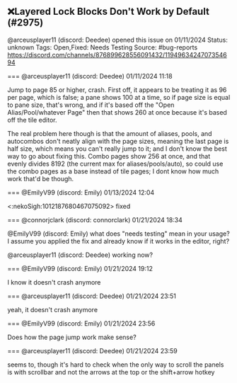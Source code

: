 ## ❌Layered Lock Blocks Don't Work by Default (#2975)
@arceusplayer11 (discord: Deedee) opened this issue on 01/11/2024
Status: unknown
Tags: Open,Fixed: Needs Testing
Source: #bug-reports https://discord.com/channels/876899628556091432/1194963424707354694


=== @arceusplayer11 (discord: Deedee) 01/11/2024 11:18

Jump to page 85 or higher, crash. First off, it appears to be treating it as 96 per page, which is false; a pane shows 100 at a time, so if page size is equal to pane size, that's wrong, and if it's based off the "Open Alias/Pool/whatever Page" then that shows 260 at once because it's based off the tile editor.  

The real problem here though is that the amount of aliases, pools, and autocombos don't neatly align with the page sizes, meaning the last page is half size, which means you can't really jump to it; and I don't know the best way to go about fixing this. Combo pages show 256 at once, and that evenly divides 8192 (the current max for aliases/pools/auto), so could use the combo pages as a base instead of tile pages; I dont know how much work that'd be though.

=== @EmilyV99 (discord: Emily) 01/13/2024 12:04

<:nekoSigh:1012187680467075092> fixed

=== @connorjclark (discord: connorclark) 01/21/2024 18:34

@EmilyV99 (discord: Emily) what does "needs testing" mean in your usage? I assume you applied the fix and already know if it works in the editor, right?

@arceusplayer11 (discord: Deedee) working now?

=== @EmilyV99 (discord: Emily) 01/21/2024 19:12

I know it doesn't crash anymore

=== @arceusplayer11 (discord: Deedee) 01/21/2024 23:51

yeah, it doesn't crash anymore

=== @EmilyV99 (discord: Emily) 01/21/2024 23:56

Does how the page jump work make sense?

=== @arceusplayer11 (discord: Deedee) 01/21/2024 23:59

seems to, though it's hard to check when the only way to scroll the panels is with scrollbar and not the arrows at the top or the shift+arrow hotkey
